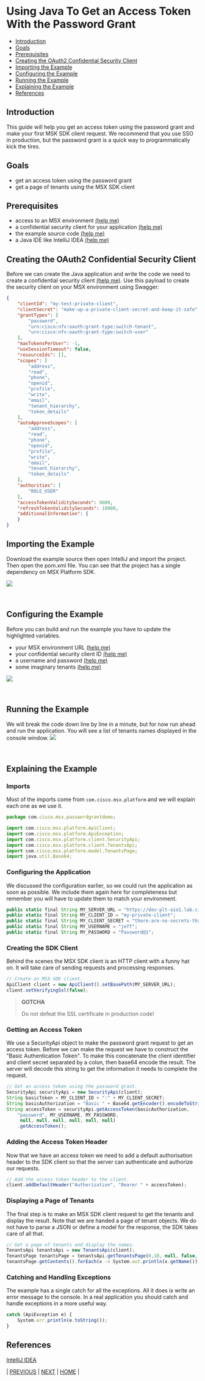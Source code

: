 # Using Java To Get an Access Token With the Password Grant
* [Introduction](#introduction)
* [Goals](#goals)
* [Prerequisites](#prerequisites)
* [Creating the OAuth2 Confidential Security Client](#creating-the-oauth2-confidential-security-client)
* [Importing the Example](#importing-the-example)
* [Configuring the Example](#configuring-the-example)
* [Running the Example](#running-the-example)
* [Explaining the Example](#explaining-the-example)
* [References](#references)


## Introduction
This guide will help you get an access token using the password grant and make your first MSK SDK client request. We recommend that you use SSO in production, but the password grant is a quick way to programmatically kick the tires.


## Goals
* get an access token using the password grant
* get a page of tenants using the MSX SDK client


## Prerequisites
* access to an MSX environment [(help me)](../01-msx-developer-program-basics/02-getting-access-to-an-msx-environment.md)
* a confidential security client for your application [(help me)](../01-msx-developer-program-basics/80-configuring-security-clients.md) 
* the example source code [(help me)](https://github.com/CiscoDevNet/msx-examples/tree/main/java-password-grant-demo)
* a Java IDE like IntelliJ IDEA [(help me)](https://www.jetbrains.com/idea/)


## Creating the OAuth2 Confidential Security Client
Before we can create the Java application and write the code we need to create a confidential security client [(help me)](../01-msx-developer-program-basics/80-configuring-security-clients.md). Use this payload to create the security client on your MSX environment using Swagger:
```json
{
    "clientId": "my-test-private-client",
    "clientSecret": "make-up-a-private-client-secret-and-keep-it-safe",
    "grantTypes": [
        "password", 
        "urn:cisco:nfv:oauth:grant-type:switch-tenant", 
        "urn:cisco:nfv:oauth:grant-type:switch-user"
    ],
    "maxTokensPerUser": -1,
    "useSessionTimeout": false,
    "resourceIds": [],
    "scopes": [
        "address",
        "read",
        "phone",
        "openid",
        "profile",
        "write",
        "email",
        "tenant_hierarchy", 
        "token_details"
    ],
    "autoApproveScopes": [
        "address",
        "read",
        "phone",
        "openid",
        "profile",
        "write",
        "email",
        "tenant_hierarchy", 
        "token_details"
    ],
    "authorities": [
        "ROLE_USER"
    ],
    "accessTokenValiditySeconds": 9000,
    "refreshTokenValiditySeconds": 18000,
    "additionalInformation": {
    }
}
```


## Importing the Example
Download the example source then open IntelliJ and import the project. Then open the pom.xml file. You can see that the project has a single dependency on MSX Platform SDK.

![](images/password-grant-demo-1.png?raw=true)

<br>


## Configuring the Example
Before you can build and run the example you have to update the highlighted variables.
* your MSX environment URL [(help me)](../01-msx-developer-program-basics/02-getting-access-to-an-msx-environment.md)
* your confidential security client ID [(help me)](../01-msx-developer-program-basics/80-configuring-security-clients.md)
* a username and password [(help me)](../01-msx-developer-program-basics/03-navigating-the-msx-user-interface.md)
* some imaginary tenants [(help me)](../01-msx-developer-program-basics/03-navigating-the-msx-user-interface.md)

![](images/password-grant-demo-2.png?raw=true)

<br>


## Running the Example
We will break the code down line by line in a minute, but for now run ahead and run the application. You will see a list of tenants names displayed in the console window.
![](images/password-grant-demo-3.png?raw=true)

<br>


## Explaining the Example

### Imports
Most of the imports come from `com.cisco.msx.platform` and we will explain each one as we use it.
```javascript
package com.cisco.msx.passwordgrantdemo;

import com.cisco.msx.platform.ApiClient;
import com.cisco.msx.platform.ApiException;
import com.cisco.msx.platform.client.SecurityApi;
import com.cisco.msx.platform.client.TenantsApi;
import com.cisco.msx.platform.model.TenantsPage;
import java.util.Base64;
```

### Configuring the Application
We discussed the configuration earlier, so we could run the application as soon as possible. We include them again here for completeness but remember you will have to update them to match your environment.
```javascript
public static final String MY_SERVER_URL = "https://dev-plt-aio1.lab.ciscomsx.com";
public static final String MY_CLIENT_ID = "my-private-client";
public static final String MY_CLIENT_SECRET = "there-are-no-secrets-that-time-does-not-reveal";
public static final String MY_USERNAME = "jeff";
public static final String MY_PASSWORD = "Password@1";
```

### Creating the SDK Client
Behind the scenes the MSX SDK client is an HTTP client with a funny hat on. It will take care of sending requests and processing responses. 
```javascript
// Create an MSX SDK client.
ApiClient client = new ApiClient().setBasePath(MY_SERVER_URL);
client.setVerifyingSsl(false);
````

> **GOTCHA**
>
> Do not defeat the SSL certificate in production code!

### Getting an Access Token
We use a SecurityApi object to make the password grant request to get an access token. Before we can make the request we have to construct the "Basic Authentication Token". To make this concatenate the client identifier and client secret separated by a colon, then base64 encode the result. The server will decode this string to get the information it needs to complete the request.
```javascript
// Get an access token using the password grant.
SecurityApi securityApi = new SecurityApi(client);
String basicToken = MY_CLIENT_ID + ":" + MY_CLIENT_SECRET;
String basicAuthorization = "Basic " + Base64.getEncoder().encodeToString(basicToken.getBytes());
String accessToken = securityApi.getAccessToken(basicAuthorization, 
    "password", MY_USERNAME, MY_PASSWORD,
     null, null, null, null, null, null)
    .getAccessToken();
```

### Adding the Access Token Header
Now that we have an access token we need to add a default authorisation header to the SDK client so that the server can authenticate and authorize our requests.
```javascript
// Add the access token header to the client.
client.addDefaultHeader("Authorization", "Bearer " + accessToken);
``` 

### Displaying a Page of Tenants
The final step is to make an MSX SDK client request to get the tenants and display the result. Note that we are handed a page of tenant objects. We do not have to parse a JSON or define a model for the response, the SDK takes care of all that. 
```javascript
// Get a page of tenants and display the names.
TenantsApi tenantsApi = new TenantsApi(client);
TenantsPage tenantsPage = tenantsApi.getTenantsPage(0,10, null, false, null, null);
tenantsPage.getContents().forEach(x -> System.out.println(x.getName()));
```

### Catching and Handling Exceptions
The example has a single catch for all the exceptions. All it does is write an  error message to the console. In a real application you should catch and handle exceptions in a more useful way.
```javascript
catch (ApiException e) {
    System.err.println(e.toString());
}
   ```
## References
[IntelliJ IDEA](https://www.jetbrains.com/idea/)


| [PREVIOUS](01-introducing-the-msx-platform-sdk.md) | [NEXT](03-using-go-to-get-an-access-token-with-the-password-grant.md) | [HOME](../index.md#msx-platform-sdk) |


